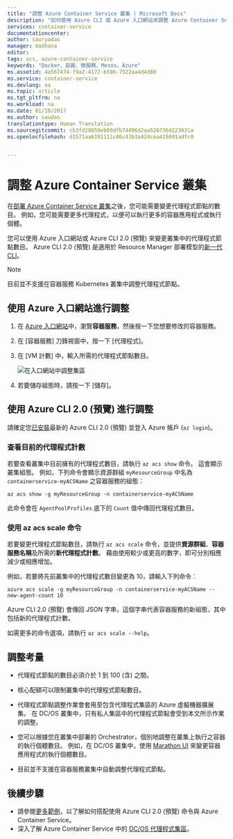 ```yaml
---
title: "調整 Azure Container Service 叢集 | Microsoft Docs"
description: "如何使用 Azure CLI 或 Azure 入口網站來調整 Azure Container Service 叢集。"
services: container-service
documentationcenter: 
author: sauryadas
manager: madhana
editor: 
tags: acs, azure-container-service
keywords: "Docker、容器、微服務、Mesos、Azure"
ms.assetid: 4a567474-f9a2-4172-bf86-7522aa4d4d80
ms.service: container-service
ms.devlang: na
ms.topic: article
ms.tgt_pltfrm: na
ms.workload: na
ms.date: 01/10/2017
ms.author: saudas
translationtype: Human Translation
ms.sourcegitcommit: cb3fd28659eb09dfb74496d2aa526736d223631a
ms.openlocfilehash: d1571aa6191111c46c43b3a424cea415091adfc9


---
```

# <a name="scale-an-azure-container-service-cluster"></a>調整 Azure Container Service 叢集
在[部署 Azure Container Service 叢集](container-service-deployment.md)之後，您可能需要變更代理程式節點的數目。 例如，您可能需要更多代理程式，以便可以執行更多的容器應用程式或執行個體。 

您可以使用 Azure 入口網站或 Azure CLI 2.0 (預覽) 來變更叢集中的代理程式節點數目。 Azure CLI 2.0 (預覽) 是適用於 Resource Manager 部署模型的[新一代 CLI](/cli/azure/old-and-new-clis)。

> [!NOTE]
> 目前並不支援在容器服務 Kubernetes 叢集中調整代理程式節點。


## <a name="scale-with-the-azure-portal"></a>使用 Azure 入口網站進行調整

1. 在 [Azure 入口網站](https://portal.azure.com)中，瀏覽**容器服務**，然後按一下您想要修改的容器服務。
2. 在 [容器服務] 刀鋒視窗中，按一下 [代理程式]。
3. 在 [VM 計數] 中，輸入所需的代理程式節點數目。

    ![在入口網站中調整集區](./media/container-service-scale/container-service-scale-portal.png)

4. 若要儲存組態時，請按一下 [儲存]。



## <a name="scale-with-the-azure-cli-20-preview"></a>使用 Azure CLI 2.0 (預覽) 進行調整

請確定您[已安裝](/cli/azure/install-az-cli2)最新的 Azure CLI 2.0 (預覽) 並登入 Azure 帳戶 (`az login`)。


### <a name="see-the-current-agent-count"></a>查看目前的代理程式計數
若要查看叢集中目前擁有的代理程式數目，請執行 `az acs show` 命令。 這會顯示叢集組態。 例如，下列命令會顯示資源群組 `myResourceGroup` 中名為 `containerservice-myACSName` 之容器服務的組態：

```azurecli
az acs show -g myResourceGroup -n containerservice-myACSName
```

此命令會在 `AgentPoolProfiles` 底下的 `Count` 值中傳回代理程式數目。


### <a name="use-the-az-acs-scale-command"></a>使用 az acs scale 命令
若要變更代理程式節點數目，請執行 `az acs scale` 命令，並提供**資源群組**、**容器服務名稱**及所需的**新代理程式計數**。 藉由使用較少或更高的數字，即可分別相應減少或相應增加。

例如，若要將先前叢集中的代理程式數目變更為 10，請輸入下列命令︰

```azurecli
azure acs scale -g myResourceGroup -n containerservice-myACSName --new-agent-count 10
```

Azure CLI 2.0 (預覽) 會傳回 JSON 字串，這個字串代表容器服務的新組態，其中包括新的代理程式計數。

如需更多的命令選項，請執行 `az acs scale --help`。


## <a name="scaling-considerations"></a>調整考量


* 代理程式節點的數目必須介於 1 到 100 (含) 之間。 

* 核心配額可以限制叢集中的代理程式節點數目。

* 代理程式節點調整作業會套用至包含代理程式集區的 Azure 虛擬機器擴展集。 在 DC/OS 叢集中，只有私人集區中的代理程式節點會受到本文所示作業的調整。

* 您可以根據您在叢集中部署的 Orchestrator，個別地調整在叢集上執行之容器的執行個體數目。 例如，在 DC/OS 叢集中，使用 [Marathon UI](container-service-mesos-marathon-ui.md) 來變更容器應用程式的執行個體數目。

* 目前並不支援在容器服務叢集中自動調整代理程式節點。





## <a name="next-steps"></a>後續步驟
* 請參閱[更多範例](container-service-create-acs-cluster-cli.md)，以了解如何搭配使用 Azure CLI 2.0 (預覽) 命令與 Azure Container Service。
* 深入了解 Azure Container Service 中的 [DC/OS 代理程式集區](container-service-dcos-agents.md)。




<!--HONumber=Jan17_HO2-->



